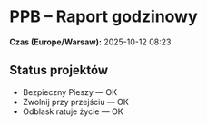 # PPB – Raport godzinowy
**Czas (Europe/Warsaw):** 2025-10-12 08:23

## Status projektów
- Bezpieczny Pieszy — OK
- Zwolnij przy przejściu — OK
- Odblask ratuje życie — OK

